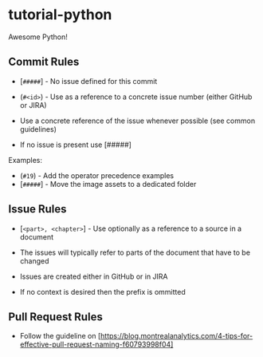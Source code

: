 # tutorial-python
Awesome Python!

## Commit Rules

* [`#####`] - No issue defined for this commit
* (`#<id>`) - Use as a reference to a concrete issue number (either GitHub or JIRA)
  
* Use a concrete reference of the issue whenever possible (see common guidelines)
* If no issue is present use [#####]

Examples:
* (`#19`) - Add the operator precedence examples
* [`#####`] - Move the image assets to a dedicated folder

## Issue Rules

- [`<part>, <chapter>`] - Use optionally as a reference to a source in a document
  
- The issues will typically refer to parts of the document that have to be changed
- Issues are created either in GitHub or in JIRA
- If no context is desired then the prefix is ommitted 

## Pull Request Rules

- Follow the guideline on [https://blog.montrealanalytics.com/4-tips-for-effective-pull-request-naming-f60793998f04]

